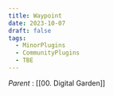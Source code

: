 ```yaml
---
title: Waypoint
date: 2023-10-07
draft: false
tags:
  - MinorPlugins
  - CommunityPlugins
  - TBE
---
```

*Parent* : [[00. Digital Garden]]